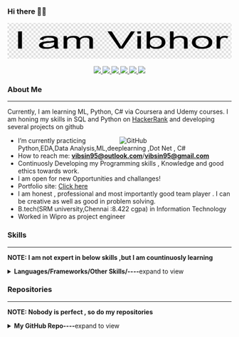 ### Hi there 👋🏻
[![Aaron Meese!](https://raw.githubusercontent.com/dev-vibhor/dev-vibhor/master/Capture.PNG)](https://github.com/ajmeese7/readme-ascii "README ASCII")

<p align="center">
  <a href="">
    <img src="https://img.shields.io/badge/-Github-000?style=flat&logo=Github&logoColor=white" />
  </a>
  <a href="">
    <img src="https://img.shields.io/badge/-LinkedIn-blue?style=flat&logo=Linkedin&logoColor=white" />
  </a>
  <a href="">
    <img src="https://img.shields.io/badge/-Instagram-c13584?style=flat&labelColor=c13584&logo=instagram&logoColor=white" />
  </a>
  <a href="">
    <img src="https://img.shields.io/badge/-Twitter-1ca0f1?style=flat-square&labelColor=1ca0f1&logo=twitter&logoColor=white&link=https://twitter.com/ajmeese7" />
  </a>
  <a href="">
    <img src="https://img.shields.io/badge/-Medium-03a57a?style=flat-square&labelColor=000000&logo=Medium&link=https://medium.com/@ajmeese7/" />
  </a>
  <a href="mailto:vibsin95@outlook.com">
    <img src="https://img.shields.io/badge/-Gmail-c14438?style=flat&logo=Gmail&logoColor=white" />
  </a>
</p>


### About Me ###
----------------------------------------------------------------------------------------------------------------------------
Currently, I am learning ML, Python, C# via Coursera and Udemy courses.
I am honing my skills in SQL and Python on [HackerRank](https://www.hackerrank.com/vibhorsingh19495) and developing several projects on github

<img width="50%" align="right" alt="GitHub" src="https://raw.githubusercontent.com/onimur/.github/master/.resources/git-header.svg" />

-  I’m currently practicing Python,EDA,Data Analysis,ML,deeplearning ,Dot Net , C#
-  How to reach me: **vibsin95@outlook.com**/**vibsin95@gmail.com**
-  Continuosly Developing my Programming skills , Knowledge and good ethics towards work.
-  I am open for new Opportunities and challanges!
-  Portfolio site: [Click here](https://vibhorweb.000webhostapp.com/)
-  I am honest , professional and most importantly good team player . I can be creative as well as good in problem solving.
-  B.tech(SRM university,Chennai :8.422 cgpa) in Information Technology
-  Worked in Wipro as project engineer


### Skills ###
----------------------------------------------------------------------------------------------------------------------------
**NOTE: I am not expert in below skills ,but I am countinuosly learning**
<details>
<summary><b>Languages/Frameworks/Other Skills/----</b>expand to view</summary>
  
+ JavaScript
+ HTML
+ CSS
+ PHP
+ Java
+ Dot net , ADO.net , C#
+ Python , ML , deep learning
+ SQL , SQL Server , MongoDB , Toad
+ Splunk Analytics
+ Jira , Service Now(ITIL) , Remedy

</details>

### Repositories ###
----------------------------------------------------------------------------------------------------------------------------

**NOTE: Nobody is perfect , so do my repositories**
<details>
  
<summary><b>My GitHub Repo----</b>expand to view</summary>
  
+  [Sentiment Analysis_using JavaScript](https://github.com/dev-vibhor/SentimentAnalysis_JavaScript)
+  [Pollution Analysis pre/post covid19 in India(python)](https://github.com/dev-vibhor/pollution_covid19India)
    + [hello]
+  [Pytessarct Ocr with regex(python)](https://github.com/dev-vibhor/ImageAnalysis)
+  [Opinion mining and analysis of movie reviews(Java)](https://github.com/dev-vibhor/MovieReviewAnalysis)
+  [In Progress]()
+  [In Progress]()
+  [In Progress]()

</details>

